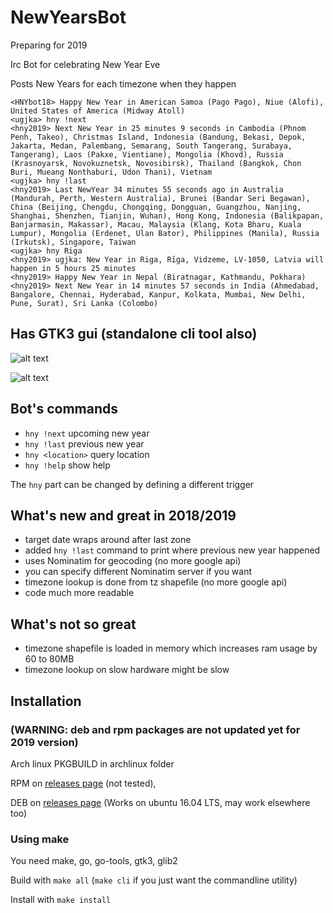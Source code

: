 # NewYearsBot

Preparing for 2019

Irc Bot for celebrating New Year Eve

Posts New Years for each timezone when they happen

```text
<HNYbot18> Happy New Year in American Samoa (Pago Pago), Niue (Alofi), United States of America (Midway Atoll)
<ugjka> hny !next
<hny2019> Next New Year in 25 minutes 9 seconds in Cambodia (Phnom Penh, Takeo), Christmas Island, Indonesia (Bandung, Bekasi, Depok, Jakarta, Medan, Palembang, Semarang, South Tangerang, Surabaya, Tangerang), Laos (Pakxe, Vientiane), Mongolia (Khovd), Russia (Krasnoyarsk, Novokuznetsk, Novosibirsk), Thailand (Bangkok, Chon Buri, Mueang Nonthaburi, Udon Thani), Vietnam
<ugjka> hny !last
<hny2019> Last NewYear 34 minutes 55 seconds ago in Australia (Mandurah, Perth, Western Australia), Brunei (Bandar Seri Begawan), China (Beijing, Chengdu, Chongqing, Dongguan, Guangzhou, Nanjing, Shanghai, Shenzhen, Tianjin, Wuhan), Hong Kong, Indonesia (Balikpapan, Banjarmasin, Makassar), Macau, Malaysia (Klang, Kota Bharu, Kuala Lumpur), Mongolia (Erdenet, Ulan Bator), Philippines (Manila), Russia (Irkutsk), Singapore, Taiwan
<ugjka> hny Riga
<hny2019> ugjka: New Year in Riga, Rīga, Vidzeme, LV-1050, Latvia will happen in 5 hours 25 minutes
<hny2019> Happy New Year in Nepal (Biratnagar, Kathmandu, Pokhara)
<hny2019> Next New Year in 14 minutes 57 seconds in India (Ahmedabad, Bangalore, Chennai, Hyderabad, Kanpur, Kolkata, Mumbai, New Delhi, Pune, Surat), Sri Lanka (Colombo)
```

## Has GTK3 gui (standalone cli tool also)

![alt text](https://i.imgur.com/f2Xlfpc.png "Main window")

![alt text](https://i.imgur.com/ze0V82J.png "Bot status")

## Bot's commands

* `hny !next` upcoming new year
* `hny !last` previous new year
* `hny <location>` query location
* `hny !help` show help

The `hny` part can be changed by defining a different trigger

## What's new and great in 2018/2019

* target date wraps around after last zone
* added `hny !last` command to print where previous new year happened
* uses Nominatim for geocoding (no more google api)
* you can specify different Nominatim server if you want
* timezone lookup is done from tz shapefile (no more google api)
* code much more readable

## What's not so great

* timezone shapefile is loaded in memory which increases ram usage by 60 to 80MB
* timezone lookup on slow hardware might be slow

## Installation

### (WARNING: deb and rpm packages are not updated yet for 2019 version)

Arch linux PKGBUILD in archlinux folder

RPM on [releases page](https://github.com/ugjka/newyearsbot/releases) (not tested),

DEB on [releases page](https://github.com/ugjka/newyearsbot/releases) (Works on ubuntu 16.04 LTS, may work elsewhere too)

### Using make

You need make, go, go-tools, gtk3, glib2

Build with `make all` (`make cli` if you just want the commandline utility)

Install with `make install`
